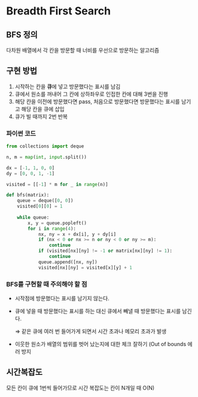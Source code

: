 # Breadth First Search

## BFS 정의

다차원 배열에서 각 칸을 방문할 때 너비를 우선으로 방문하는 알고리즘

## 구현 방법

1. 시작하는 칸을 **큐**에 넣고 방문했다는 표시를 남김
2. 큐에서 원소를 꺼내어 그 칸에 상하좌우로 인접한 칸에 대해 3번을 진행
3. 해당 칸을 이전에 방문했다면 pass, 처음으로 방문했다면 방문했다는 표시를 남기고 해당 칸을 큐에 삽입
4. 큐가 빌 때까지 2번 반복

### 파이썬 코드

```python
from collections import deque

n, m = map(int, input.split())

dx = [-1, 1, 0, 0]
dy = [0, 0, 1, -1]

visited = [[-1] * m for _ in range(n)]

def bfs(matrix):
	queue = deque([0, 0])
	visited[0][0] = 1
	
	while queue:
		x, y = queue.popleft()
		for i in range(4):
			nx, ny = x + dx[i], y + dy[i]
			if (nx < 0 or nx >= n or ny < 0 or ny >= m):
				continue
			if (visited[nx][ny] != -1 or matrix[nx][ny] != 1):
				continue
			queue.append([nx, ny])
			visited[nx][ny] = visited[x][y] + 1
```

### BFS를 구현할 때 주의해야 할 점

- 시작점에 방문했다는 표시를 남기지 않는다.
- 큐에 넣을 때 방문했다는 표시를 하는 대신 큐에서 빼낼 때 방문했다는 표시를 남긴다.
    
    ⇒ 같은 큐에 여러 번 들어가게 되면서 시간 초과나 메모리 초과가 발생
    
- 이웃한 원소가 배열의 범위를 벗어 났는지에 대한 체크 잘하기 (Out of bounds 에러 방지

## 시간복잡도

모든 칸이 큐에 1번씩 들어가므로 시간 복잡도는 칸이 N개일 때 O(N)